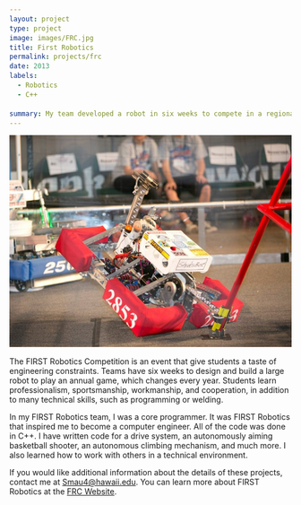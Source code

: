 ```yaml
---
layout: project
type: project
image: images/FRC.jpg
title: First Robotics
permalink: projects/frc
date: 2013
labels:
  - Robotics
  - C++

summary: My team developed a robot in six weeks to compete in a regional First Robotics Competition.
---
```

  <img class="ui image" src="../images/frc_2.jpg">

The FIRST Robotics Competition is an event that give students a taste of engineering constraints.  Teams have six weeks to design and build a large robot to play an annual game, which changes every year.  Students learn professionalism, sportsmanship, workmanship, and cooperation, in addition to many technical skills, such as programming or welding. 

In my FIRST Robotics team, I was a core programmer.  It was FIRST Robotics that inspired me to become a computer engineer.  All of the code was done in C++.  I have written code for a drive system, an autonomously aiming basketball shooter, an autonomous climbing mechanism, and much more.  I also learned how to work with others in a technical environment.

If you would like additional information about the details of these projects, contact me at Smau4@hawaii.edu.  You can learn more about FIRST Robotics at the [FRC Website](http://www.firstinspires.org/robotics/frc).

